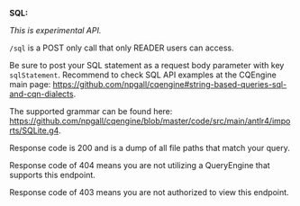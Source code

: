**SQL:**

*This is experimental API.*

`/sql` is a POST only call that only READER users can access.

Be sure to post your SQL statement as a request body parameter with key `sqlStatement`.
Recommend to check SQL API examples at the CQEngine main page: https://github.com/npgall/cqengine#string-based-queries-sql-and-cqn-dialects.

The supported grammar can be found here: https://github.com/npgall/cqengine/blob/master/code/src/main/antlr4/imports/SQLite.g4.

Response code is 200 and is a dump of all file paths that match your query.

Response code of 404 means you are not utilizing a QueryEngine that supports this endpoint.

Response code of 403 means you are not authorized to view this endpoint.